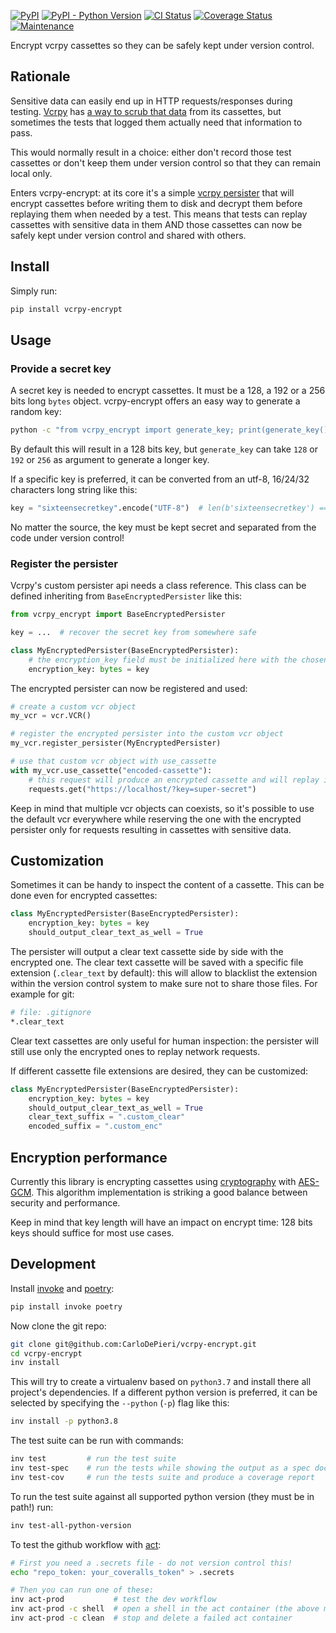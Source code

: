 [![PyPI](https://img.shields.io/pypi/v/vcrpy-encrypt)](https://pypi.org/project/vcrpy-encrypt/) [![PyPI - Python Version](https://img.shields.io/pypi/pyversions/vcrpy-encrypt)](https://pypi.org/project/vcrpy-encrypt/) [![CI Status](https://img.shields.io/github/workflow/status/CarloDePieri/vcrpy-encrypt/prod?logo=github)](https://github.com/CarloDePieri/vcrpy-encrypt/actions/workflows/prod.yml) [![Coverage Status](https://coveralls.io/repos/github/CarloDePieri/vcrpy-encrypt/badge.svg?branch=main)](https://coveralls.io/github/CarloDePieri/vcrpy-encrypt?branch=main) [![Maintenance](https://img.shields.io/maintenance/yes/2021)](https://github.com/CarloDePieri/vcrpy-encrypt/)

Encrypt vcrpy cassettes so they can be safely kept under version control.

## Rationale

Sensitive data can easily end up in HTTP requests/responses during testing.
[Vcrpy](https://vcrpy.readthedocs.io/en/latest/index.html) has
[a way to scrub that data](https://vcrpy.readthedocs.io/en/latest/advanced.html#filter-sensitive-data-from-the-request)
from its cassettes, but sometimes the tests that logged them actually need that information to pass.

This would normally result in a choice: either don't record those test cassettes or don't keep them under version
control so that they can remain local only.

Enters vcrpy-encrypt: at its core it's a simple
[vcrpy persister](https://vcrpy.readthedocs.io/en/latest/advanced.html#register-your-own-cassette-persister) that will
encrypt cassettes before writing them to disk and decrypt them before replaying them when needed by a test. This means
that tests can replay cassettes with sensitive data in them AND those cassettes can now be safely kept under version
control and shared with others.

## Install

Simply run:

```bash
pip install vcrpy-encrypt
```

## Usage

### Provide a secret key

A secret key is needed to encrypt cassettes. It must be a 128, a 192 or a 256 bits long `bytes` object. vcrpy-encrypt
offers an easy way to generate a random key:

```bash
python -c "from vcrpy_encrypt import generate_key; print(generate_key())"
```

By default this will result in a 128 bits key, but `generate_key` can take `128` or `192` or `256` as argument to
generate a longer key.

If a specific key is preferred, it can be converted from an utf-8, 16/24/32 characters long string like this:

```python
key = "sixteensecretkey".encode("UTF-8")  # len(b'sixteensecretkey') == 16
```

No matter the source, the key must be kept secret and separated from the code under version control!

### Register the persister

Vcrpy's custom persister api needs a class reference. This class can be defined inheriting from
`BaseEncryptedPersister` like this:

```python
from vcrpy_encrypt import BaseEncryptedPersister

key = ...  # recover the secret key from somewhere safe

class MyEncryptedPersister(BaseEncryptedPersister):
    # the encryption_key field must be initialized here with the chosen key
    encryption_key: bytes = key
```

The encrypted persister can now be registered and used:

```python
# create a custom vcr object
my_vcr = vcr.VCR()

# register the encrypted persister into the custom vcr object
my_vcr.register_persister(MyEncryptedPersister)

# use that custom vcr object with use_cassette
with my_vcr.use_cassette("encoded-cassette"):
    # this request will produce an encrypted cassette and will replay it on following runs
    requests.get("https://localhost/?key=super-secret")
```

Keep in mind that multiple vcr objects can coexists, so it's possible to use the default vcr everywhere while
reserving the one with the encrypted persister only for requests resulting in cassettes with sensitive data.

## Customization

Sometimes it can be handy to inspect the content of a cassette. This can be done even for encrypted cassettes:

```python
class MyEncryptedPersister(BaseEncryptedPersister):
    encryption_key: bytes = key
    should_output_clear_text_as_well = True
```

The persister will output a clear text cassette side by side with the encrypted one. The clear text cassette will
be saved with a specific file extension (`.clear_text` by default): this will allow to blacklist the extension
within the version control system to make sure not to share those files. For example for git:

```bash
# file: .gitignore
*.clear_text
```

Clear text cassettes are only useful for human inspection: the persister will still use only the encrypted ones to
replay network requests.

If different cassette file extensions are desired, they can be customized:

```python
class MyEncryptedPersister(BaseEncryptedPersister):
    encryption_key: bytes = key
    should_output_clear_text_as_well = True
    clear_text_suffix = ".custom_clear"
    encoded_suffix = ".custom_enc"
```

## Encryption performance

Currently this library is encrypting cassettes using [cryptography](https://cryptography.io/) with [AES-GCM](https://cryptography.io/en/latest/hazmat/primitives/aead/#cryptography.hazmat.primitives.ciphers.aead.AESGCM). This algorithm
implementation is striking a good balance between security and performance.

Keep in mind that key length will have an impact on encrypt time: 128 bits keys should suffice for most use cases.

## Development

Install [invoke](http://pyinvoke.org/) and [poetry](https://python-poetry.org/):

```bash
pip install invoke poetry
```

Now clone the git repo:

```bash
git clone git@github.com:CarloDePieri/vcrpy-encrypt.git
cd vcrpy-encrypt
inv install
```

This will try to create a virtualenv based on `python3.7` and install there all
project's dependencies. If a different python version is preferred, it can be
selected by specifying  the `--python` (`-p`) flag like this:

```bash
inv install -p python3.8
```

The test suite can be run with commands:

```bash
inv test         # run the test suite
inv test-spec    # run the tests while showing the output as a spec document
inv test-cov     # run the tests suite and produce a coverage report
```

To run the test suite against all supported python version (they must be in path!) run:

```bash
inv test-all-python-version
```

To test the github workflow with [act](https://github.com/nektos/act):

```bash
# First you need a .secrets file - do not version control this!
echo "repo_token: your_coveralls_token" > .secrets

# Then you can run one of these:
inv act-prod           # test the dev workflow
inv act-prod -c shell  # open a shell in the act container (the above must fail first!)
inv act-prod -c clean  # stop and delete a failed act container
```
